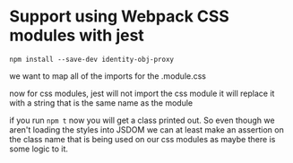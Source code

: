# Support using Webpack CSS modules with jest

`npm install --save-dev identity-obj-proxy`

we want to map all of the imports for the .module.css

now for css modules, jest will not import the css module it will replace it with
a string that is the same name as the module

if you run `npm t` now you will get a class printed out. So even though we
aren't loading the styles into JSDOM we can at least make an assertion on the
class name that is being used on our css modules as maybe there is some logic to
it.
